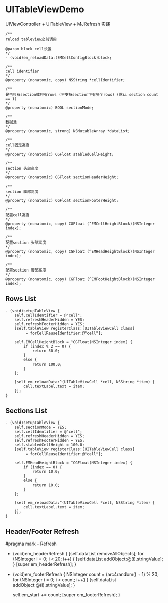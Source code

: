 # UITableViewDemo
UIViewController + UITableView + MJRefresh 实践

```
/**
reload tableview之前调用

@param block cell设置
*/
- (void)em_reloadData:(EMCellConfigBlock)block;

/**
cell identifier
*/
@property (nonatomic, copy) NSString *cellIdentifier;

/**
是否只有section或只有rows (不支持section下有多个rows) (默认 section count == 1)
*/
@property (nonatomic) BOOL sectionMode;

/**
数据源
*/
@property (nonatomic, strong) NSMutableArray *dataList;

/**
cell固定高度
*/
@property (nonatomic) CGFloat stabledCellHeight;

/**
section 头部高度
*/
@property (nonatomic) CGFloat sectionHeaderHeight;

/**
section 脚部高度
*/
@property (nonatomic) CGFloat sectionFooterHeight;

/**
配置cell高度
*/
@property (nonatomic, copy) CGFloat (^EMCellHeightBlock)(NSInteger index);

/**
配置section 头部高度
*/
@property (nonatomic, copy) CGFloat (^EMHeadHeightBlock)(NSInteger index);

/**
配置section 脚部高度
*/
@property (nonatomic, copy) CGFloat (^EMFootHeightBlock)(NSInteger index);

```


## Rows List
```
- (void)setupTableView {
    self.cellIdentifier = @"cell";
    self.refreshHeaderHidden = YES;
    self.refreshFooterHidden = YES;    
    [self.tableView registerClass:[UITableViewCell class]
         = forCellReuseIdentifier:@"cell"];

    self.EMCellHeightBlock = ^CGFloat(NSInteger index) {
        if (index % 2 == 0) {
            return 50.0;
        }
        else {
            return 100.0;
        }
    };

    [self em_reloadData:^(UITableViewCell *cell, NSString *item) {
        cell.textLabel.text = item;
    }];
}
```
## Sections List
```
- (void)setupTableView {
    self.sectionMode = YES;
    self.cellIdentifier = @"cell";
    self.refreshHeaderHidden = YES;
    self.refreshFooterHidden = YES;  
    self.stabledCellHeight = 100.0;
    [self.tableView registerClass:[UITableViewCell class]
         = forCellReuseIdentifier:@"cell"];

    self.EMHeadHeightBlock = ^CGFloat(NSInteger index) {
        if (index == 0) {
            return 10.0;
        }
        else {
            return 10.0;
        }
    };

    [self em_reloadData:^(UITableViewCell *cell, NSString *item) {
        cell.textLabel.text = item;
    }];
}
```

## Header/Footer Refresh
#pragma mark - Refresh
- (void)em_headerRefresh {
    [self.dataList removeAllObjects];
    for (NSInteger i = 0; i < 20; i++) {
        [self.dataList addObject:@(i).stringValue];
    }
    [super em_headerRefresh];
}

- (void)em_footerRefresh {
    NSInteger count = (arc4random() + 1) % 20;
    for (NSInteger i = 0; i < count; i++) {
        [self.dataList addObject:@(i).stringValue];
    }

    self.em_start += count;
    [super em_footerRefresh];
}



